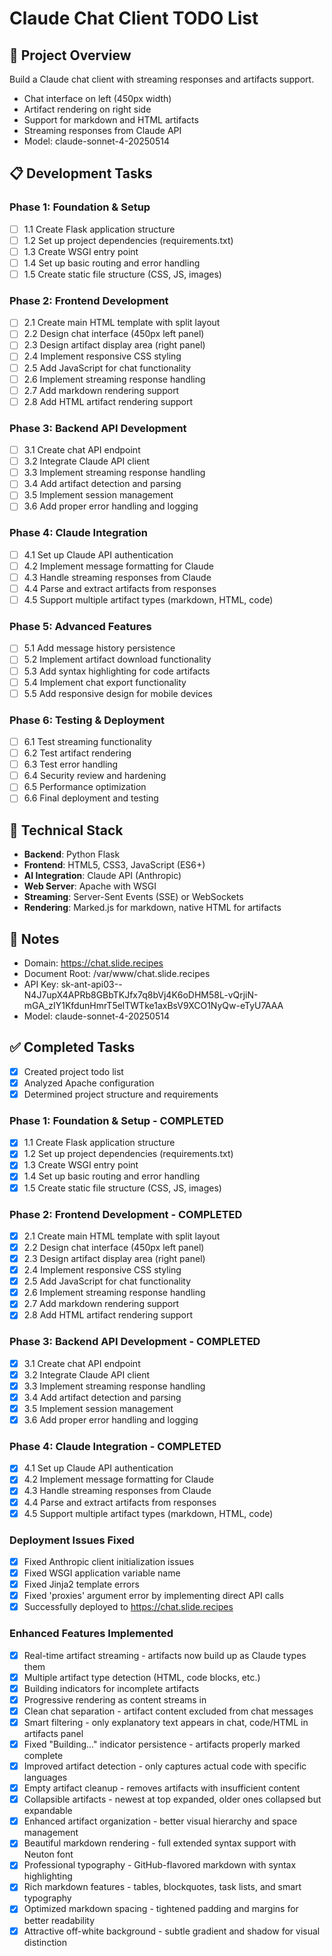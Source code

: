 # Claude Chat Client TODO List

## 🎯 Project Overview
Build a Claude chat client with streaming responses and artifacts support.
- Chat interface on left (450px width)
- Artifact rendering on right side
- Support for markdown and HTML artifacts
- Streaming responses from Claude API
- Model: claude-sonnet-4-20250514

## 📋 Development Tasks

### Phase 1: Foundation & Setup
- [ ] 1.1 Create Flask application structure
- [ ] 1.2 Set up project dependencies (requirements.txt)
- [ ] 1.3 Create WSGI entry point
- [ ] 1.4 Set up basic routing and error handling
- [ ] 1.5 Create static file structure (CSS, JS, images)

### Phase 2: Frontend Development
- [ ] 2.1 Create main HTML template with split layout
- [ ] 2.2 Design chat interface (450px left panel)
- [ ] 2.3 Design artifact display area (right panel)
- [ ] 2.4 Implement responsive CSS styling
- [ ] 2.5 Add JavaScript for chat functionality
- [ ] 2.6 Implement streaming response handling
- [ ] 2.7 Add markdown rendering support
- [ ] 2.8 Add HTML artifact rendering support

### Phase 3: Backend API Development
- [ ] 3.1 Create chat API endpoint
- [ ] 3.2 Integrate Claude API client
- [ ] 3.3 Implement streaming response handling
- [ ] 3.4 Add artifact detection and parsing
- [ ] 3.5 Implement session management
- [ ] 3.6 Add proper error handling and logging

### Phase 4: Claude Integration
- [ ] 4.1 Set up Claude API authentication
- [ ] 4.2 Implement message formatting for Claude
- [ ] 4.3 Handle streaming responses from Claude
- [ ] 4.4 Parse and extract artifacts from responses
- [ ] 4.5 Support multiple artifact types (markdown, HTML, code)

### Phase 5: Advanced Features
- [ ] 5.1 Add message history persistence
- [ ] 5.2 Implement artifact download functionality
- [ ] 5.3 Add syntax highlighting for code artifacts
- [ ] 5.4 Implement chat export functionality
- [ ] 5.5 Add responsive design for mobile devices

### Phase 6: Testing & Deployment
- [ ] 6.1 Test streaming functionality
- [ ] 6.2 Test artifact rendering
- [ ] 6.3 Test error handling
- [ ] 6.4 Security review and hardening
- [ ] 6.5 Performance optimization
- [ ] 6.6 Final deployment and testing

## 🔧 Technical Stack
- **Backend**: Python Flask
- **Frontend**: HTML5, CSS3, JavaScript (ES6+)
- **AI Integration**: Claude API (Anthropic)
- **Web Server**: Apache with WSGI
- **Streaming**: Server-Sent Events (SSE) or WebSockets
- **Rendering**: Marked.js for markdown, native HTML for artifacts

## 📝 Notes
- Domain: https://chat.slide.recipes
- Document Root: /var/www/chat.slide.recipes
- API Key: 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
- Model: claude-sonnet-4-20250514

## ✅ Completed Tasks
- [x] Created project todo list
- [x] Analyzed Apache configuration
- [x] Determined project structure and requirements

### Phase 1: Foundation & Setup - COMPLETED
- [x] 1.1 Create Flask application structure
- [x] 1.2 Set up project dependencies (requirements.txt)
- [x] 1.3 Create WSGI entry point
- [x] 1.4 Set up basic routing and error handling
- [x] 1.5 Create static file structure (CSS, JS, images)

### Phase 2: Frontend Development - COMPLETED
- [x] 2.1 Create main HTML template with split layout
- [x] 2.2 Design chat interface (450px left panel)
- [x] 2.3 Design artifact display area (right panel)
- [x] 2.4 Implement responsive CSS styling
- [x] 2.5 Add JavaScript for chat functionality
- [x] 2.6 Implement streaming response handling
- [x] 2.7 Add markdown rendering support
- [x] 2.8 Add HTML artifact rendering support

### Phase 3: Backend API Development - COMPLETED
- [x] 3.1 Create chat API endpoint
- [x] 3.2 Integrate Claude API client
- [x] 3.3 Implement streaming response handling
- [x] 3.4 Add artifact detection and parsing
- [x] 3.5 Implement session management
- [x] 3.6 Add proper error handling and logging

### Phase 4: Claude Integration - COMPLETED
- [x] 4.1 Set up Claude API authentication
- [x] 4.2 Implement message formatting for Claude
- [x] 4.3 Handle streaming responses from Claude
- [x] 4.4 Parse and extract artifacts from responses
- [x] 4.5 Support multiple artifact types (markdown, HTML, code)

### Deployment Issues Fixed
- [x] Fixed Anthropic client initialization issues
- [x] Fixed WSGI application variable name
- [x] Fixed Jinja2 template errors  
- [x] Fixed 'proxies' argument error by implementing direct API calls
- [x] Successfully deployed to https://chat.slide.recipes

### Enhanced Features Implemented
- [x] Real-time artifact streaming - artifacts now build up as Claude types them
- [x] Multiple artifact type detection (HTML, code blocks, etc.)
- [x] Building indicators for incomplete artifacts
- [x] Progressive rendering as content streams in
- [x] Clean chat separation - artifact content excluded from chat messages
- [x] Smart filtering - only explanatory text appears in chat, code/HTML in artifacts panel
- [x] Fixed "Building..." indicator persistence - artifacts properly marked complete
- [x] Improved artifact detection - only captures actual code with specific languages
- [x] Empty artifact cleanup - removes artifacts with insufficient content
- [x] Collapsible artifacts - newest at top expanded, older ones collapsed but expandable
- [x] Enhanced artifact organization - better visual hierarchy and space management
- [x] Beautiful markdown rendering - full extended syntax support with Neuton font
- [x] Professional typography - GitHub-flavored markdown with syntax highlighting
- [x] Rich markdown features - tables, blockquotes, task lists, and smart typography
- [x] Optimized markdown spacing - tightened padding and margins for better readability
- [x] Attractive off-white background - subtle gradient and shadow for visual distinction 